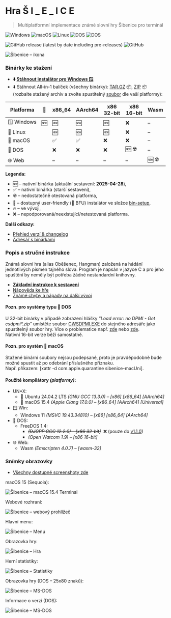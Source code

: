 # Hra Š I _ E _ I C E

> Multiplatformní implementace známé slovní hry Šibenice pro terminál

![Windows](https://img.shields.io/badge/OS-Windows-lightgrey?logo=pcgamingwiki&logoColor=white)
![macOS](https://img.shields.io/badge/OS-macOS-black?logo=apple&logoColor=white)
![Linux](https://img.shields.io/badge/OS-Linux-black?logo=linux&logoColor=white)
![DOS](https://img.shields.io/badge/OS-DOS-lightgrey?logo=d&logoColor=white)
![DOS](https://img.shields.io/badge/Web-Assembly-654FF0?logo=webassembly&logoColor=white)

![GitHub release (latest by date including pre-releases)](https://img.shields.io/github/v/release/ma-ta/hra-sibenice?include_prereleases)
![GitHub](https://img.shields.io/github/license/ma-ta/hra-sibenice)

![Šibenice – ikona](/res/github.png)


### Binárky ke stažení

- **⬇️&nbsp;[Stáhnout instalátor pro Windows&nbsp;🪟](//github.com/ma-ta/hra-sibenice/releases/download/v1.2.0/sibenice-setupwin.exe)**
- ⬇️&nbsp;Stáhnout All-in-1 balíček (všechny binárky): 
  [TAR.GZ](//github.com/ma-ta/hra-sibenice/releases/download/v1.2.0/sibenice-bin.tar.gz)&nbsp;📦, 
  [ZIP](//github.com/ma-ta/hra-sibenice/releases/download/v1.2.0/sibenice-bin.zip)&nbsp;📦<br>
  (rozbalte stažený archiv a zvolte spustitelný [soubor](https://github.com/ma-ta/hra-sibenice/blob/v1.2.0/bin) dle vaší platformy):

| Platforma       | 💽 | x86_64       | AArch64       | x86 32-bit     | x86 16-bit  | Wasm
|-----------------|----|--------------|---------------|----------------|--------------|------------
| 🪟&nbsp;Windows | 🆕 | 🆕           | 🆕            | 🆕            | ❌          | &ndash;
| 🐧&nbsp;Linux   |    | 🆕           | 🆕            | 🆕            | ❌          | &ndash;
| 🍎&nbsp;macOS   |    | ✅           | ✅            | ❌            | ❌          | &ndash;
| 💾&nbsp;DOS     |    | ❌           | ❌            | ❌            | 🆕 ☢️       | &ndash;
| 🌐&nbsp;Web     |    | &ndash;      | &ndash;       | &ndash;        | &ndash;     | 🆕 ☢️

**Legenda:**
  - 🆕&nbsp;&ndash;&nbsp;nativní binárka (aktuální sestavení:&nbsp;**2025-04-28**),
  - ✅&nbsp;&ndash;&nbsp;nativní binárka (starší sestavení),
  - ☢️&nbsp;&ndash;&nbsp;nedostatečně otestovaná platforma,
  - 💽&nbsp;&ndash;&nbsp;dostupný user-friendly (🐤&nbsp;BFU) instalátor ve složce [bin-setup](https://github.com/ma-ta/hra-sibenice/tree/v1.2.0/bin-setup),
  - 🔥&nbsp;&ndash;&nbsp;ve vývoji,
  - ❌&nbsp;&ndash;&nbsp;nepodporovaná/neexistující/netestovaná platforma.

**Další odkazy:**
- [Přehled verzí &amp; changelog](//github.com/ma-ta/hra-sibenice/releases)
- [Adresář s binárkami](https://github.com/ma-ta/hra-sibenice/tree/v1.2.0/bin)


### Popis a stručné instrukce
Známá slovní hra (alias Oběšenec, Hangman) založená na hádání jednotlivých písmen tajného slova.
Program je napsán v jazyce C a pro jeho spuštění by neměly být potřeba žádné nestandardní knihovny.

- **[Základní instrukce k sestavení](https://github.com/ma-ta/hra-sibenice/blob/v1.2.0/how_make.md)**
- [Nápověda ke hře](https://github.com/ma-ta/hra-sibenice/blob/v1.2.0/res/napoveda.md)
- [Známé chyby a nápady na další vývoj](https://github.com/ma-ta/hra-sibenice/blob/v1.2.0/res/poznamky.md)

#### Pozn. pro systémy typu 💾&nbsp;DOS
U 32-bit binárky v případě zobrazení hlášky *"Load error: no DPMI - Get csdpmi\*.zip"* umístěte soubor [CWSDPMI.EXE](/bin/CWSDPMI.EXE) do stejného adresáře jako spustitelný soubor hry. Více o problematice např. [zde](//en.wikipedia.org/wiki/CWSDPMI) nebo [zde](https://sandmann.dotster.com/cwsdpmi/).  
Nativní 16-bit verze běží samostatně.

#### Pozn. pro systém 🍎&nbsp;macOS
Stažené binární soubory nejsou podepsané, proto je pravděpodobně bude možné spustit až po odebrání příslušného příznaku.<br>
Např. příkazem: [xattr -d com.apple.quarantine sibenice-macUni].

#### Použité kompilátory *(platformy)*:
- UN*X:
  - 🐧&nbsp;Ubuntu 24.04.2 LTS *(GNU GCC 13.3.0) &ndash; [x86] [x86_64] [AArch64]*
  - 🍎&nbsp;macOS 15.4 *(Apple Clang 17.0.0) &ndash; [x86_64] [AArch64] [Universal]*
- 🪟&nbsp;Win:
  - Windows 11 *(MSVC 19.43.34810) &ndash; [x86] [x86_64] [AArch64]*
- 💾&nbsp;DOS:
  - FreeDOS 1.4:
    - *~~(DJGPP GCC 12.2.0) &ndash; [x86 32-bit]~~*&nbsp;&nbsp;❌&nbsp;(pouze do [v1.1.0](https://github.com/ma-ta/hra-sibenice/releases/tag/v1.1.0))
    - *(Open Watcom 1.9) &ndash; [x86 16-bit]*
- 🌐&nbsp;Web:
  - Wasm *(Emscripten 4.0.7) &ndash; [wasm-32]*

### Snímky obrazovky

- [Všechny dostupné screenshoty zde](https://github.com/ma-ta/hra-sibenice/tree/v1.2.0/res/screenshots)

macOS 15 (Sequoia):

![Šibenice&nbsp;&ndash;&nbsp;macOS 15.4 Terminal](/res/screenshots/hra-macos.png)

Webové rozhraní:

![Šibenice&nbsp;&ndash;&nbsp;webový prohlížeč](/res/screenshots/hra-web.png)

Hlavní menu:

![Šibenice&nbsp;&ndash;&nbsp;Menu](/res/screenshots/menu.png)

Obrazovka hry:

![Šibenice&nbsp;&ndash;&nbsp;Hra](/res/screenshots/hra.png)

Herní statistiky:

![Šibenice&nbsp;&ndash;&nbsp;Statistiky](/res/screenshots/kronika.png)

Obrazovka hry (DOS – 25x80 znaků):

![Šibenice&nbsp;&ndash;&nbsp;MS-DOS](res/screenshots/hra-dos.png)

Informace o verzi (DOS):

![Šibenice&nbsp;&ndash;&nbsp;MS-DOS](res/screenshots/prepinace-dos.png)
